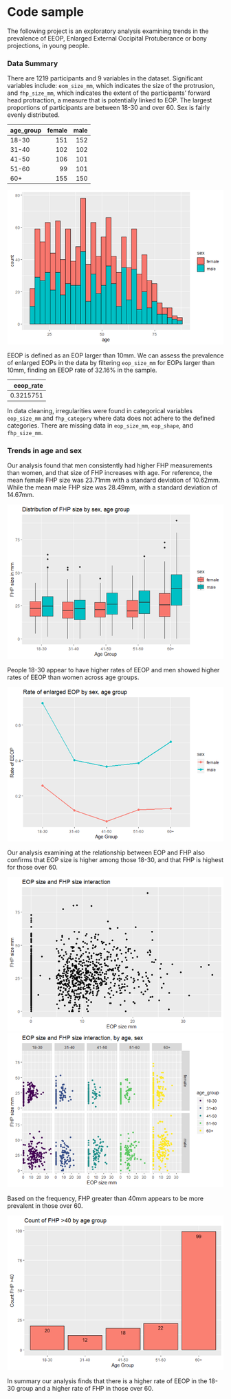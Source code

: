 Code sample
================

The following project is an exploratory analysis examining trends in the
prevalence of EEOP, Enlarged External Occipital Protuberance or bony
projections, in young people.

### Data Summary

There are 1219 participants and 9 variables in the dataset. Significant
variables include: `eom_size_mm`, which indicates the size of the
protrusion, and `fhp_size_mm`, which indicates the extent of the
participants’ forward head protraction, a measure that is potentially
linked to EOP. The largest proportions of participants are between 18-30
and over 60. Sex is fairly evenly distributed.

| age\_group | female | male |
| :--------- | -----: | ---: |
| 18-30      |    151 |  152 |
| 31-40      |    102 |  102 |
| 41-50      |    106 |  101 |
| 51-60      |     99 |  101 |
| 60+        |    155 |  150 |

![](SL_code-sample_files/figure-gfm/unnamed-chunk-2-1.png)<!-- -->

EEOP is defined as an EOP larger than 10mm. We can assess the prevalence
of enlarged EOPs in the data by filtering `eop_size_mm` for EOPs larger
than 10mm, finding an EEOP rate of 32.16% in the sample.

| eeop\_rate |
| ---------: |
|  0.3215751 |

In data cleaning, irregularities were found in categorical variables
`eop_size_mm` and `fhp_category` where data does not adhere to the
defined categories. There are missing data in `eop_size_mm`,
`eop_shape`, and `fhp_size_mm`.

### Trends in age and sex

Our analysis found that men consistently had higher FHP measurements
than women, and that size of FHP increases with age. For reference, the
mean female FHP size was 23.71mm with a standard deviation of 10.62mm.
While the mean male FHP size was 28.49mm, with a standard deviation of
14.67mm.

![](SL_code-sample_files/figure-gfm/unnamed-chunk-4-1.png)<!-- -->

People 18-30 appear to have higher rates of EEOP and men showed higher
rates of EEOP than women across age groups.

![](SL_code-sample_files/figure-gfm/unnamed-chunk-5-1.png)<!-- -->

Our analysis examining at the relationship between EOP and FHP also
confirms that EOP size is higher among those 18-30, and that FHP is
highest for those over
60.

![](SL_code-sample_files/figure-gfm/unnamed-chunk-7-1.png)<!-- -->![](SL_code-sample_files/figure-gfm/unnamed-chunk-7-2.png)<!-- -->

Based on the frequency, FHP greater than 40mm appears to be more
prevalent in those over 60.

![](SL_code-sample_files/figure-gfm/unnamed-chunk-8-1.png)<!-- -->

In summary our analysis finds that there is a higher rate of EEOP in the
18-30 group and a higher rate of FHP in those over 60.
